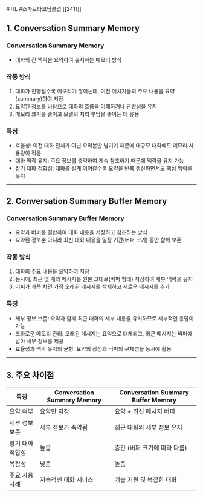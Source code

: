 #TIL #스파르타코딩클럽 [[2411]]

## 1. Conversation Summary Memory
### Conversation Summary Memory
- 대화의 긴 맥락을 요약하여 유지하는 메모리 방식

### 작동 방식
1. 대화가 진행될수록 메모리가 쌓이는데, 이전 메시지들의 주요 내용을 요약(summary)하여 저장
2. 요약된 정보를 바탕으로 대화의 흐름을 이해하거나 관련성을 유지
3. 메모리 크기를 줄이고 모델의 처리 부담을 줄이는 데 유용

### 특징
- 효율성: 이전 대화 전체가 아닌 요약본만 남기기 때문에 대규모 대화에도 메모리 사용량이 적음
- 대화 맥락 유지: 주요 정보를 축약하여 계속 참조하기 때문에 맥락을 유지 가능
- 장기 대화 적합성: 대화를 길게 이어갈수록 요약을 반복 갱신하면서도 핵심 맥락을 유지



---
## 2. Conversation Summary Buffer Memory
### Conversation Summary Buffer Memory
- 요약과 버퍼를 결합하여 대화 내용을 저장하고 참조하는 방식
- 요약된 정보뿐 아니라 최신 대화 내용을 일정 기간(버퍼 크기) 동안 함께 보존

### 작동 방식
1. 대화의 주요 내용을 요약하여 저장
2. 동시에, 최근 몇 개의 메시지를 원본 그대로(버퍼 형태) 저장하여 세부 맥락을 유지
3. 버퍼가 가득 차면 가장 오래된 메시지를 삭제하고 새로운 메시지를 추가

### 특징
- 세부 정보 보존: 요약과 함께 최근 대화의 세부 내용을 유지하므로 세부적인 응답이 가능
- 조화로운 메모리 관리: 오래된 메시지는 요약으로 대체되고, 최근 메시지는 버퍼에 남아 세부 정보를 제공
- 효율성과 맥락 유지의 균형: 요약의 장점과 버퍼의 구체성을 동시에 활용



---
## 3. 주요 차이점

| 특징        | Conversation Summary Memory | Conversation Summary Buffer Memory |
| --------- | --------------------------- | ---------------------------------- |
| 요약 여부     | 요약만 저장                      | 요약 + 최신 메시지 버퍼                     |
| 세부 정보 보존  | 세부 정보가 축약됨                  | 최근 대화의 세부 정보 유지                    |
| 장기 대화 적합성 | 높음                          | 중간 (버퍼 크기에 따라 다름)                  |
| 복잡성       | 낮음                          | 높음                                 |
| 주요 사용 사례  | 지속적인 대화 서비스                 | 기술 지원 및 복잡한 대화                     |
